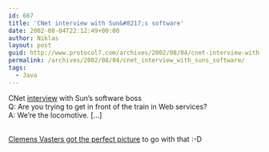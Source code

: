 ```yaml
---
id: 667
title: 'CNet interview with Sun&#8217;s software'
date: 2002-08-04T22:12:49+00:00
author: Niklas
layout: post
guid: http://www.protocol7.com/archives/2002/08/04/cnet-interview-with-suns-software/
permalink: /archives/2002/08/04/cnet_interview_with_suns_software/
tags:
  - Java
---
```

<div class='microid-6a9093a56bf58b1573fad84f197199800902d85b'>
  <p>
    CNet <a href="http://news.com.com/2008-1082-947510.html?tag=fd_lede">interview</a> with Sun&#8217;s software boss<br /> Q: Are you trying to get in front of the train in Web services?<br /> A: We&#8217;re the locomotive. [&#8230;]
  </p>
  
  <p>
    <a href="http://radio.weblogs.com/0105852/2002/08/04.html#a895"><br /> Clemens Vasters got the perfect picture</a> to go with that :-D
  </p>
</div>